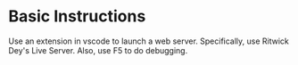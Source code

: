 # Basic Instructions

Use an extension in vscode to launch a web server. Specifically, use Ritwick Dey's Live Server. Also, use F5 to do debugging.